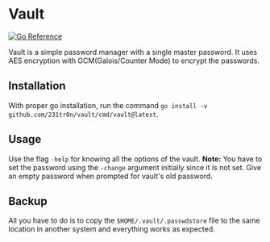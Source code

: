 # Vault

[![Go Reference](https://pkg.go.dev/badge/github.com/231tr0n/vault/cmd/vault.svg)](https://pkg.go.dev/github.com/231tr0n/vault/cmd/vault)

Vault is a simple password manager with a single master password. It uses AES encryption with GCM(Galois/Counter Mode) to encrypt the passwords.

## Installation
With proper go installation, run the command `go install -v github.com/231tr0n/vault/cmd/vault@latest`.

## Usage
Use the flag `-help` for knowing all the options of the vault.
**Note:** You have to set the password using the `-change` argument initially since it is not set. Give an empty password when prompted for vault's old password.

## Backup
All you have to do is to copy the `$HOME/.vault/.passwdstore` file to the same location in another system and everything works as expected.

